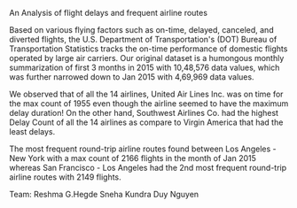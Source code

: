 An Analysis of flight delays and frequent airline routes

Based on various flying factors such as on-time, delayed, canceled, and diverted flights, the U.S. Department of Transportation's (DOT) Bureau of Transportation Statistics tracks the on-time performance of domestic flights operated by large air carriers. Our original dataset is a humongous monthly summarization of first 3 months in 2015 with 10,48,576 data values, which was further narrowed down to Jan 2015 with 4,69,969 data values.

We observed that of all the 14 airlines, United Air Lines Inc. was on time for the max count of 1955 even though the airline seemed to have the maximum delay duration! On the other hand, Southwest Airlines Co. had the highest Delay Count of all the 14 airlines as compare to Virgin America that had the least delays.

The most frequent round-trip airline routes found between Los Angeles - New York with a max count of 2166 flights in the month of Jan 2015 whereas San Francisco - Los Angeles had the 2nd most frequent round-trip airline routes with 2149 flights.

Team:
Reshma G.Hegde
Sneha Kundra
Duy Nguyen
